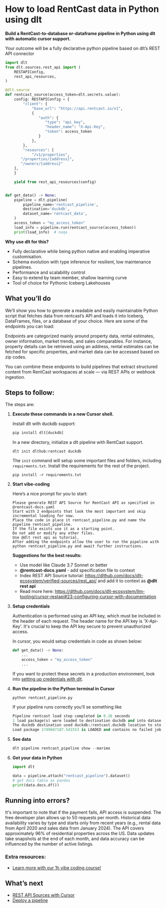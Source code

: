 # How to load RentCast data in Python using dlt

**Build a RentCast-to-database or-dataframe pipeline in Python using dlt with automatic cursor support.**

Your outcome will be a fully declarative python pipeline based on dlt’s REST API connector

```python
import dlt
from dlt.sources.rest_api import (
    RESTAPIConfig,
    rest_api_resources,
)

@dlt.source
def rentcast_source(access_token=dlt.secrets.value):
    config: RESTAPIConfig = {
        "client": {
            "base_url": "https://api.rentcast.io/v1",
            {
               "auth": {
                  "type": "api_key",
                  "header_name": "X-Api-Key",
                  "token": access_token
               }
            },
        },
        "resources": [
            "/v1/properties",
       "/properties/{address}",
       "/owners/{address}"
    ],
    }

    yield from rest_api_resources(config)


def get_data() -> None:
    pipeline = dlt.pipeline(
        pipeline_name='rentcast_pipeline',
        destination='duckdb',
        dataset_name='rentcast_data', 
    )
    access_token = "my_access_token"
    load_info = pipeline.run(rentcast_source(access_token))
    print(load_info)  # noqa
```

**Why use dlt for this?**

- Fully declarative while being python native and enabling imperative customisation.
- Schema evolution with type inference for resilient, low maintenance pipelines.
- Performance and scalability control
- Easy to extend by team member, shallow learning curve
- Tool of choice for Pythonic Iceberg  Lakehouses

## What you’ll do

We’ll show you how to generate a readable and easily maintainable Python script that fetches data from rentcast’s API and loads it into Iceberg, DataFrames, files, or a database of your choice. Here are some of the endpoints you can load:

Endpoints are categorized mainly around property data, rental estimates, owner information, market trends, and sales comparables. For instance, property details can be retrieved using an address, rental estimates can be fetched for specific properties, and market data can be accessed based on zip codes.

You can combine these endpoints to build pipelines that extract structured content from RentCast workspaces at scale — via REST APIs or webhook ingestion.

## Steps to follow:

The steps are:

1. **Execute these commands in a new Cursor shell.**
    
    Install dlt with duckdb support:
    ```python
    pip install dlt[duckdb]
    ```

    In a new directory, initialize a dlt pipeline with RentCast support.
    ```
    dlt init dlthub:rentcast duckdb
    ```

    The `init` command will setup some important files and folders, including `requirments.txt`. Install the requirements for the rest of the project.
    ```
    pip install -r requirements.txt
    ```
    
2. **Start vibe-coding**
    
    Here’s a nice prompt for you to start: 
    
    ```
    Please generate REST API Source for RentCast API as specified in @rentcast-docs.yaml 
    Start with 2 endpoints that look the most important and skip incremental loading for now. 
    Place the code in place it rentcast_pipeline.py and name the pipeline rentcast_pipeline. 
    If the file exists use it as a starting point. 
    Do not add or modify any other files. 
    Use @dlt rest api as tutorial. 
    After adding the endpoints allow the user to run the pipeline with python rentcast_pipeline.py and await further instructions.
    
    ```
    
    **Suggestions for the best results:**
    - Use model like Claude 3.7 Sonnet or better
    - **@rentcast-docs.yaml** - add specification file to context
    - Index REST API Source tutorial: https://dlthub.com/docs/dlt-ecosystem/verified-sources/rest_api/ and add it to context as **@dlt rest api**
    - Read more here: https://dlthub.com/docs/dlt-ecosystem/llm-tooling/cursor-restapi#23-configuring-cursor-with-documentation
    
3. **Setup credentials** 
    
    Authentication is performed using an API key, which must be included in the header of each request. The header name for the API key is 'X-Api-Key'. It's crucial to keep the API key secure to prevent unauthorized access.

    In cursor, you would setup credentials in code as shown below:
    
    ```python
    def get_data() -> None:
        ...
        access_token = "my_access_token"
        ...
    ```
    
    If you want to protect these secrets in a production environment, look into [setting up credentials with dlt](https://dlthub.com/docs/walkthroughs/add_credentials).
    
4. **Run the pipeline in the Python terminal in Cursor**
    
    ```
    python rentcast_pipeline.py
    ```
    
    If your pipeline runs correctly you’ll se something like
    
    ```python
    Pipeline rentcast load step completed in 0.26 seconds
    1 load package(s) were loaded to destination duckdb and into dataset rentcast_data
    The duckdb destination used duckdb:/rentcast.duckdb location to store data
    Load package 1749667187.541553 is LOADED and contains no failed jobs
    ```
    
5. **See data**
    
    ```python
    dlt pipeline rentcast_pipeline show --marimo
    ```
    
6. **Get your data in Python**
    
    ```python
    import dlt
    
    data = pipeline.attach("rentcast_pipeline").dataset()
    # get docs table as pandas
    print(data.docs.df())
    ```
    

## Running into errors?

It's important to note that if the payment fails, API access is suspended. The free developer plan allows up to 50 requests per month. Historical data availability varies by type and starts only from recent years (e.g., rental data from April 2020 and sales data from January 2024). The API covers approximately 96% of residential properties across the US. Data updates take snapshots at the end of each month, and data accuracy can be influenced by the number of active listings.

### Extra resources:

- [Learn more with our 1h vibe coding course!](https://www.youtube.com/watch?v=GGid70rnJuM)

## What’s next

- [REST API Sources with Cursor](https://dlthub.com/docs/dlt-ecosystem/llm-tooling/cursor-restapi)
- [Deploy a pipeline](https://dlthub.com/docs/walkthroughs/deploy-a-pipeline)